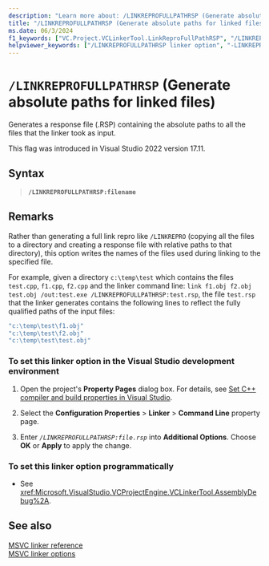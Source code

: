 ```yaml
---
description: "Learn more about: /LINKREPROFULLPATHRSP (Generate absolute paths for linked files))"
title: "/LINKREPROFULLPATHRSP (Generate absolute paths for linked files)"
ms.date: 06/3/2024
f1_keywords: ["VC.Project.VCLinkerTool.LinkReproFullPathRSP", "/LINKREPROFULLPATHRSP"]
helpviewer_keywords: ["/LINKREPROFULLPATHRSP linker option", "-LINKREPROFULLPATHRSP linker option", "LINKREPROFULLPATHRSP linker option"]
---
```

# `/LINKREPROFULLPATHRSP` (Generate absolute paths for linked files)

 Generates a response file (.RSP) containing the absolute paths to all the files that the linker took as input.

This flag was introduced in Visual Studio 2022 version 17.11.

## Syntax

> **`/LINKREPROFULLPATHRSP:filename`**

## Remarks

Rather than generating a full link repro like `/LINKREPRO` (copying all the files to a directory and creating a response file with relative paths to that directory), this option writes the names of the files used during linking to the specified file.

For example, given a directory `c:\temp\test` which contains the files `test.cpp`, `f1.cpp`, `f2.cpp` and the linker command line: `link f1.obj f2.obj test.obj /out:test.exe /LINKREPROFULLPATHRSP:test.rsp`, the file `test.rsp` that the linker generates contains the following lines to reflect the fully qualified paths of the input files:

```cmd
"c:\temp\test\f1.obj"
"c:\temp\test\f2.obj"
"c:\temp\test\test.obj"
```

### To set this linker option in the Visual Studio development environment

1. Open the project's **Property Pages** dialog box. For details, see [Set C++ compiler and build properties in Visual Studio](../working-with-project-properties.md).

1. Select the **Configuration Properties** > **Linker** > **Command Line** property page.

1. Enter *`/LINKREPROFULLPATHRSP:file.rsp`* into **Additional Options**. Choose **OK** or **Apply** to apply the change.

### To set this linker option programmatically

- See <xref:Microsoft.VisualStudio.VCProjectEngine.VCLinkerTool.AssemblyDebug%2A>.

## See also

[MSVC linker reference](linking.md)\
[MSVC linker options](linker-options.md)
